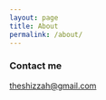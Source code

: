 ```yaml
---
layout: page
title: About
permalink: /about/
---
```


### Contact me

[theshizzah@gmail.com](mailto:theshizzah@gmail.com)